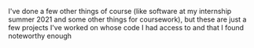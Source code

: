 I've done a few other things of course (like software at my internship summer 2021 and some other things for coursework), but these are just a few projects I've worked on whose code I had access to and that I found noteworthy enough
